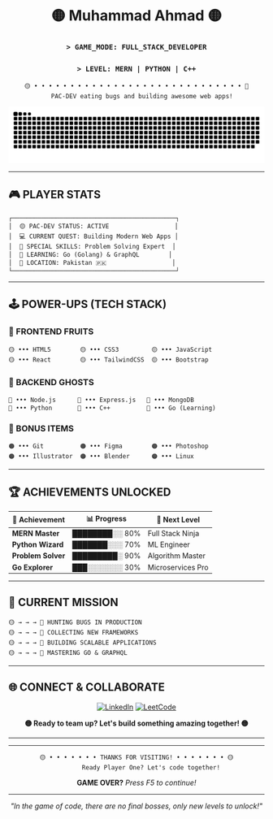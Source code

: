 <div align="center">

# 🟡 Muhammad Ahmad 🟡
### `> GAME_MODE: FULL_STACK_DEVELOPER`
### `> LEVEL: MERN | PYTHON | C++`

```
🟡 • • • • • • • • • • • • • • • • • • • • • • • • • • • • • 👻
   PAC-DEV eating bugs and building awesome web apps!
```

<img src="https://raw.githubusercontent.com/platane/snk/output/github-contribution-grid-snake-dark.svg" alt="Snake animation" />

</div>

---

## 🎮 PLAYER STATS

```ascii
┌─────────────────────────────────────────────┐
│  🟡 PAC-DEV STATUS: ACTIVE                  │
│  💻 CURRENT QUEST: Building Modern Web Apps │
│  🧠 SPECIAL SKILLS: Problem Solving Expert  │
│  🌱 LEARNING: Go (Golang) & GraphQL        │
│  📍 LOCATION: Pakistan 🇵🇰                  │
└─────────────────────────────────────────────┘
```

---

## 🕹️ POWER-UPS (TECH STACK)

### 🍒 FRONTEND FRUITS
```
🟡 ••• HTML5        🟡 ••• CSS3         🟡 ••• JavaScript
🟡 ••• React        🟡 ••• TailwindCSS  🟡 ••• Bootstrap
```

### 👻 BACKEND GHOSTS
```
🔵 ••• Node.js      🔵 ••• Express.js   🔵 ••• MongoDB
🔵 ••• Python       🔵 ••• C++          🔵 ••• Go (Learning)
```

### 🍓 BONUS ITEMS
```
🟠 ••• Git          🟠 ••• Figma        🟠 ••• Photoshop
🟠 ••• Illustrator  🟠 ••• Blender      🟠 ••• Linux
```

---

## 🏆 ACHIEVEMENTS UNLOCKED

<div align="center">

| 🏅 Achievement | 📊 Progress | 🎯 Next Level |
|---------------|-------------|---------------|
| **MERN Master** | ████████░░ 80% | Full Stack Ninja |
| **Python Wizard** | ███████░░░ 70% | ML Engineer |
| **Problem Solver** | █████████░ 90% | Algorithm Master |
| **Go Explorer** | ███░░░░░░░ 30% | Microservices Pro |

</div>

---

## 🎯 CURRENT MISSION

```
🟡 → → → 👻 HUNTING BUGS IN PRODUCTION
🟡 → → → 🍒 COLLECTING NEW FRAMEWORKS  
🟡 → → → 💎 BUILDING SCALABLE APPLICATIONS
🟡 → → → 🌟 MASTERING GO & GRAPHQL
```

---

## 🌐 CONNECT & COLLABORATE

<div align="center">

[![LinkedIn](https://img.shields.io/badge/LinkedIn-0077B5?style=for-the-badge&logo=linkedin&logoColor=white&labelColor=000000)](https://www.linkedin.com/in/ahmedwasim1070/)
[![LeetCode](https://img.shields.io/badge/LeetCode-FFA116?style=for-the-badge&logo=leetcode&logoColor=white&labelColor=000000)](https://leetcode.com/u/ahmedwasim1070/)

**🟡 Ready to team up? Let's build something amazing together! 🟡**

</div>

---

---

<div align="center">

```
🟡 • • • • • • • THANKS FOR VISITING! • • • • • • • 🟡
        Ready Player One? Let's code together!
```

**GAME OVER?** *Press F5 to continue!* 

---

*"In the game of code, there are no final bosses, only new levels to unlock!"*

</div>
